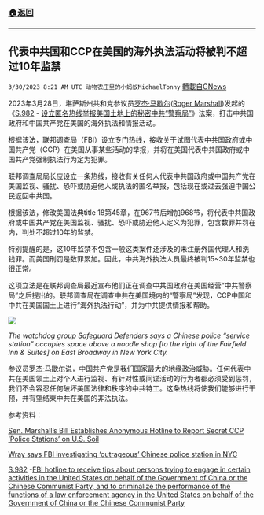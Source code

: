 ###  [:house:返回](README.md)
---


## 代表中共国和CCP在美国的海外执法活动将被判不超过10年监禁
`3/30/2023 8:21 AM UTC 动物农庄里的小蚂蚁MichaelTonny` [轉載自GNews](https://gnews.org/articles/1058943)

2023年3月28日，堪萨斯州共和党参议员[罗杰·马歇尔](https://www.marshall.senate.gov/)([Roger Marshall](https://www.marshall.senate.gov/))发起的《[S.982](https://www.congress.gov/bill/118th-congress/senate-bill/982?q=%7B%22search%22%3A%5B%22Roger+Marshall%22%5D%7D&s=4&r=7) - [设立匿名热线举报美国土地上的秘密中共“警察局”](https://www.marshall.senate.gov/wp-content/uploads/OLL23154.pdf)》法案，打击中共国政府和中国共产党在美国的海外执法和情报活动。

根据该法，联邦调查局（FBI）设立专门热线，接收关于试图代表中共国政府或中国共产党（CCP）在美国从事某些活动的举报，并将在美国代表中共国政府或中国共产党强制执法行为定为犯罪。

联邦调查局局长应设立一条热线，接收有关任何人代表中共国政府或中国共产党在美国监视、骚扰、恐吓或胁迫他人或执法的匿名举报，包括现在或过去强迫中国公民返回中共国。

根据该法，修改美国法典title 18第45章，在967节后增加968节，将代表中共国政府或中国共产党在美国监视、骚扰、恐吓或胁迫他人定义为犯罪，包含数罪并罚在内，判处不超过10年的监禁。

特别提醒的是，这10年监禁不包含一般这类案件还涉及的未注册外国代理人和洗钱罪。而美国刑罚是数罪累加。因此，中共海外执法人员最终被判15~30年监禁也很正常。

这项立法是在联邦调查局最近宣布他们正在调查中共国政府在美国经营“中共警察局”之后提出的。联邦调查局在调查中共在美国境内的“警察局”发现，CCP中国和中共在美国国土上进行“海外执法行动”，并为中共提供情报和帮助。

![](https://i.imgur.com/UXWoHR6.jpg)

*The watchdog group Safeguard Defenders says a Chinese police “service station” occupies space above a noodle shop \[to the right of the Fairfield Inn & Suites\] on East Broadway in New York City.*

参议员[罗杰·马歇尔](https://www.marshall.senate.gov/)说，中国共产党是我们国家最大的地缘政治威胁。任何代表中共在美国领土上对个人进行监视、有针对性或间谍活动的行为者都必须受到惩罚，我们不会容忍任何破坏美国法律和秩序的中共特工。这条热线将使我们能够进行干预，并有望结束中共在美国的非法执法。

参考资料：

[Sen. Marshall’s Bill Establishes Anonymous Hotline to Report Secret CCP ‘Police Stations’ on U.S. Soil](https://www.marshall.senate.gov/newsroom/press-releases/sen-marshalls-bill-establishes-anonymous-hotline-to-report-secret-ccp-police-stations-on-u-s-soil/)

[Wray says FBI investigating ‘outrageous’ Chinese police station in NYC](https://www.washingtonexaminer.com/news/justice/wray-fbi-investigating-outrageous-chinese-police-station-nyc)

[S.982](https://www.congress.gov/bill/118th-congress/senate-bill/982?q=%7B%22search%22%3A%5B%22Roger+Marshall%22%5D%7D&s=4&r=7) -[FBI hotline to receive tips about persons trying to engage in certain activities in the United States on behalf of the Government of China or the Chinese Communist Party, and to criminalize the performance of the functions of a law enforcement agency in the United States on behalf of the Government of China or the Chinese Communist Party](https://www.marshall.senate.gov/wp-content/uploads/OLL23154.pdf)
